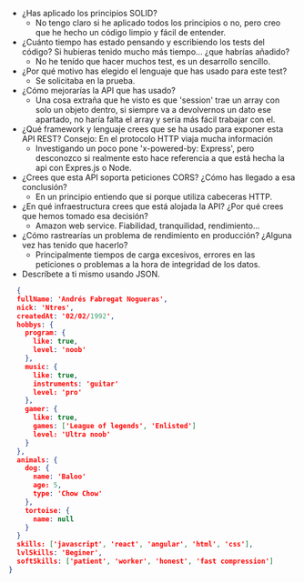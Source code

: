 - ¿Has aplicado los principios SOLID?
  - No tengo claro si he aplicado todos los principios o no, pero creo que he hecho un código limpio y fácil de entender.
- ¿Cuánto tiempo has estado pensando y escribiendo los tests del código? Si hubieras tenido mucho más tiempo... ¿que habrías añadido?
  - No he tenído que hacer muchos test, es un desarrollo sencillo.
- ¿Por qué motivo has elegido el lenguaje que has usado para este test?
  - Se solicitaba en la prueba.
- ¿Cómo mejorarías la API que has usado?
  - Una cosa extraña que he visto es que 'session' trae un array con solo un objeto dentro, si siempre va a devolvernos un dato ese apartado, no haría falta el array y sería más fácil trabajar con el.
- ¿Qué framework y lenguaje crees que se ha usado para exponer esta API REST? Consejo: En el protocolo HTTP viaja mucha información
  - Investigando un poco pone 'x-powered-by: Express', pero desconozco si realmente esto hace referencia a que está hecha la api con Expres.js o Node.
- ¿Crees que esta API soporta peticiones CORS? ¿Cómo has llegado a esa conclusión?
  - En un principio entiendo que si porque utiliza cabeceras HTTP.
- ¿En qué infraestructura crees que está alojada la API? ¿Por qué crees que hemos tomado esa decisión?
  - Amazon web service. Fiabilidad, tranquilidad, rendimiento...
- ¿Cómo rastrearías un problema de rendimiento en producción? ¿Alguna vez has tenido que hacerlo?
  - Principalmente tiempos de carga excesivos, errores en las peticiones o problemas a la hora de integridad de los datos.
- Descríbete a ti mismo usando JSON.

```json
  {
  fullName: 'Andrés Fabregat Nogueras',
  nick: 'Ntres',
  createdAt: '02/02/1992',
  hobbys: {
    program: {
      like: true,
      level: 'noob'
    },
    music: {
      like: true,
      instruments: 'guitar'
      level: 'pro'
    },
    gamer: {
      like: true,
      games: ['League of legends', 'Enlisted']
      level: 'Ultra noob'
    }
  },
  animals: {
    dog: {
      name: 'Baloo'
      age: 5,
      type: 'Chow Chow'
    },
    tortoise: {
      name: null
    }
  }
  skills: ['javascript', 'react', 'angular', 'html', 'css'],
  lvlSkills: 'Beginer',
  softSkills: ['patient', 'worker', 'honest', 'fast compression']
}
```
